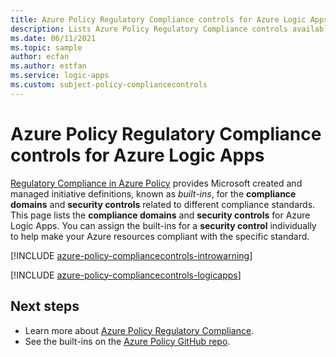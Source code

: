 ```yaml
---
title: Azure Policy Regulatory Compliance controls for Azure Logic Apps
description: Lists Azure Policy Regulatory Compliance controls available for Azure Logic Apps. These built-in policy definitions provide common approaches to managing the compliance of your Azure resources.
ms.date: 06/11/2021
ms.topic: sample
author: ecfan
ms.author: estfan
ms.service: logic-apps
ms.custom: subject-policy-compliancecontrols
---
```

# Azure Policy Regulatory Compliance controls for Azure Logic Apps

[Regulatory Compliance in Azure Policy](../governance/policy/concepts/regulatory-compliance.md)
provides Microsoft created and managed initiative definitions, known as _built-ins_, for the
**compliance domains** and **security controls** related to different compliance standards. This
page lists the **compliance domains** and **security controls** for Azure Logic Apps. You can assign
the built-ins for a **security control** individually to help make your Azure resources compliant
with the specific standard.

[!INCLUDE [azure-policy-compliancecontrols-introwarning](../../includes/policy/standards/intro-warning.md)]

[!INCLUDE [azure-policy-compliancecontrols-logicapps](../../includes/policy/standards/byrp/microsoft.logic.md)]

## Next steps

- Learn more about [Azure Policy Regulatory Compliance](../governance/policy/concepts/regulatory-compliance.md).
- See the built-ins on the [Azure Policy GitHub repo](https://github.com/Azure/azure-policy).
